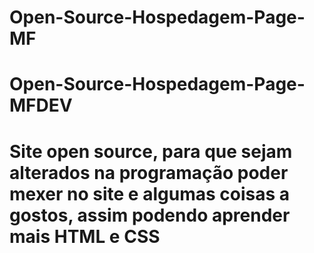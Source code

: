 ﻿# Open-Source-Hospedagem-Page-MF
# Open-Source-Hospedagem-Page-MFDEV
# Site open source, para que sejam alterados na programação poder mexer no site e algumas coisas a gostos, assim podendo aprender mais HTML e CSS
